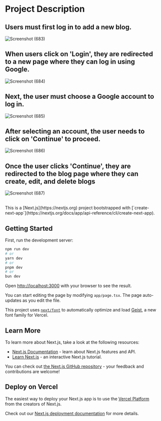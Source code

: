# Project Description

## Users must first log in to add a new blog.
![Screenshot (683)](https://github.com/user-attachments/assets/c43d4a4c-cfe5-4be0-9618-2e959e7ae564)
<br>
## When users click on 'Login', they are redirected to a new page where they can log in using Google.
![Screenshot (684)](https://github.com/user-attachments/assets/11042dc4-e6ae-4733-b516-9e9bc6136a77)
<br>
## Next, the user must choose a Google account to log in.
![Screenshot (685)](https://github.com/user-attachments/assets/eb730ab0-1fa0-4871-9aea-e8fe423f20ae)
<br>
## After selecting an account, the user needs to click on 'Continue' to proceed.
![Screenshot (686)](https://github.com/user-attachments/assets/453ac2b0-a385-48d7-883d-6d0446e21a43)
<br>
## Once the user clicks 'Continue', they are redirected to the blog page where they can create, edit, and delete blogs
![Screenshot (687)](https://github.com/user-attachments/assets/b5e40349-8f9f-4eeb-99c4-86f450c847c1)

<br>
This is a [Next.js](https://nextjs.org) project bootstrapped with [`create-next-app`](https://nextjs.org/docs/app/api-reference/cli/create-next-app).

## Getting Started

First, run the development server:

```bash
npm run dev
# or
yarn dev
# or
pnpm dev
# or
bun dev
```

Open [http://localhost:3000](http://localhost:3000) with your browser to see the result.

You can start editing the page by modifying `app/page.tsx`. The page auto-updates as you edit the file.

This project uses [`next/font`](https://nextjs.org/docs/app/building-your-application/optimizing/fonts) to automatically optimize and load [Geist](https://vercel.com/font), a new font family for Vercel.

## Learn More

To learn more about Next.js, take a look at the following resources:

- [Next.js Documentation](https://nextjs.org/docs) - learn about Next.js features and API.
- [Learn Next.js](https://nextjs.org/learn) - an interactive Next.js tutorial.

You can check out [the Next.js GitHub repository](https://github.com/vercel/next.js) - your feedback and contributions are welcome!

## Deploy on Vercel

The easiest way to deploy your Next.js app is to use the [Vercel Platform](https://vercel.com/new?utm_medium=default-template&filter=next.js&utm_source=create-next-app&utm_campaign=create-next-app-readme) from the creators of Next.js.

Check out our [Next.js deployment documentation](https://nextjs.org/docs/app/building-your-application/deploying) for more details.
